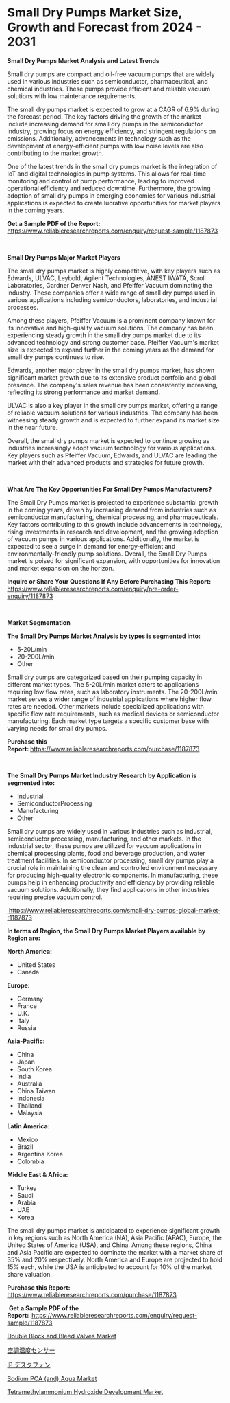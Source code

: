 <p><h1>Small Dry Pumps Market Size, Growth and Forecast from 2024 - 2031</h1></p><p><strong>Small Dry Pumps Market Analysis and Latest Trends</strong></p>
<p><p>Small dry pumps are compact and oil-free vacuum pumps that are widely used in various industries such as semiconductor, pharmaceutical, and chemical industries. These pumps provide efficient and reliable vacuum solutions with low maintenance requirements.</p><p>The small dry pumps market is expected to grow at a CAGR of 6.9% during the forecast period. The key factors driving the growth of the market include increasing demand for small dry pumps in the semiconductor industry, growing focus on energy efficiency, and stringent regulations on emissions. Additionally, advancements in technology such as the development of energy-efficient pumps with low noise levels are also contributing to the market growth.</p><p>One of the latest trends in the small dry pumps market is the integration of IoT and digital technologies in pump systems. This allows for real-time monitoring and control of pump performance, leading to improved operational efficiency and reduced downtime. Furthermore, the growing adoption of small dry pumps in emerging economies for various industrial applications is expected to create lucrative opportunities for market players in the coming years.</p></p>
<p><strong>Get a Sample PDF of the Report:&nbsp;</strong> <a href="https://www.reliableresearchreports.com/enquiry/request-sample/1187873">https://www.reliableresearchreports.com/enquiry/request-sample/1187873</a></p>
<p>&nbsp;</p>
<p><strong>Small Dry Pumps Major Market Players</strong></p>
<p><p>The small dry pumps market is highly competitive, with key players such as Edwards, ULVAC, Leybold, Agilent Technologies, ANEST IWATA, Scroll Laboratories, Gardner Denver Nash, and Pfeiffer Vacuum dominating the industry. These companies offer a wide range of small dry pumps used in various applications including semiconductors, laboratories, and industrial processes.</p><p>Among these players, Pfeiffer Vacuum is a prominent company known for its innovative and high-quality vacuum solutions. The company has been experiencing steady growth in the small dry pumps market due to its advanced technology and strong customer base. Pfeiffer Vacuum's market size is expected to expand further in the coming years as the demand for small dry pumps continues to rise.</p><p>Edwards, another major player in the small dry pumps market, has shown significant market growth due to its extensive product portfolio and global presence. The company's sales revenue has been consistently increasing, reflecting its strong performance and market demand.</p><p>ULVAC is also a key player in the small dry pumps market, offering a range of reliable vacuum solutions for various industries. The company has been witnessing steady growth and is expected to further expand its market size in the near future.</p><p>Overall, the small dry pumps market is expected to continue growing as industries increasingly adopt vacuum technology for various applications. Key players such as Pfeiffer Vacuum, Edwards, and ULVAC are leading the market with their advanced products and strategies for future growth.</p></p>
<p>&nbsp;</p>
<p><strong>What Are The Key Opportunities For Small Dry Pumps Manufacturers?</strong></p>
<p><p>The Small Dry Pumps market is projected to experience substantial growth in the coming years, driven by increasing demand from industries such as semiconductor manufacturing, chemical processing, and pharmaceuticals. Key factors contributing to this growth include advancements in technology, rising investments in research and development, and the growing adoption of vacuum pumps in various applications. Additionally, the market is expected to see a surge in demand for energy-efficient and environmentally-friendly pump solutions. Overall, the Small Dry Pumps market is poised for significant expansion, with opportunities for innovation and market expansion on the horizon.</p></p>
<p><strong>Inquire or Share Your Questions If Any Before Purchasing This Report:</strong> <a href="https://www.reliableresearchreports.com/enquiry/pre-order-enquiry/1187873">https://www.reliableresearchreports.com/enquiry/pre-order-enquiry/1187873</a></p>
<p>&nbsp;</p>
<p><strong>Market Segmentation</strong></p>
<p><strong>The Small Dry Pumps Market Analysis by types is segmented into:</strong></p>
<p><ul><li>5-20L/min</li><li>20-200L/min</li><li>Other</li></ul></p>
<p><p>Small dry pumps are categorized based on their pumping capacity in different market types. The 5-20L/min market caters to applications requiring low flow rates, such as laboratory instruments. The 20-200L/min market serves a wider range of industrial applications where higher flow rates are needed. Other markets include specialized applications with specific flow rate requirements, such as medical devices or semiconductor manufacturing. Each market type targets a specific customer base with varying needs for small dry pumps.</p></p>
<p><strong>Purchase this Report:&nbsp;</strong><a href="https://www.reliableresearchreports.com/purchase/1187873">https://www.reliableresearchreports.com/purchase/1187873</a></p>
<p>&nbsp;</p>
<p><strong>The Small Dry Pumps Market Industry Research by Application is segmented into:</strong></p>
<p><ul><li>Industrial</li><li>SemiconductorProcessing</li><li>Manufacturing</li><li>Other</li></ul></p>
<p><p>Small dry pumps are widely used in various industries such as industrial, semiconductor processing, manufacturing, and other markets. In the industrial sector, these pumps are utilized for vacuum applications in chemical processing plants, food and beverage production, and water treatment facilities. In semiconductor processing, small dry pumps play a crucial role in maintaining the clean and controlled environment necessary for producing high-quality electronic components. In manufacturing, these pumps help in enhancing productivity and efficiency by providing reliable vacuum solutions. Additionally, they find applications in other industries requiring precise vacuum control.</p></p>
<p><a href="https://www.reliableresearchreports.com/small-dry-pumps-global-market-r1187873">&nbsp;https://www.reliableresearchreports.com/small-dry-pumps-global-market-r1187873</a></p>
<p><strong>In terms of Region, the Small Dry Pumps Market Players available by Region are:</strong></p>
<p>
    <p> <strong> North America: </strong>
        <ul>
            <li>United States</li>
            <li>Canada</li>
        </ul>
        </p> 
    <p> <strong> Europe: </strong>
        <ul>
            <li>Germany</li>
            <li>France</li>
            <li>U.K.</li>
            <li>Italy</li>
            <li>Russia</li>
        </ul>
        </p> 
    <p> <strong> Asia-Pacific: </strong>
        <ul>
            <li>China</li>
            <li>Japan</li>
            <li>South Korea</li>
            <li>India</li>
            <li>Australia</li>
            <li>China Taiwan</li>
            <li>Indonesia</li>
            <li>Thailand</li>
            <li>Malaysia</li>
        </ul>
        </p> 
    <p> <strong> Latin America: </strong>
        <ul>
            <li>Mexico</li>
            <li>Brazil</li>
            <li>Argentina Korea</li>
            <li>Colombia</li>
        </ul>
        </p> 
    <p> <strong> Middle East & Africa: </strong>
        <ul>
            <li>Turkey</li>
            <li>Saudi</li>
            <li>Arabia</li>
            <li>UAE</li>
            <li>Korea</li>
        </ul>
    </p>
    </p>
<p><p>The small dry pumps market is anticipated to experience significant growth in key regions such as North America (NA), Asia Pacific (APAC), Europe, the United States of America (USA), and China. Among these regions, China and Asia Pacific are expected to dominate the market with a market share of 35% and 20% respectively. North America and Europe are projected to hold 15% each, while the USA is anticipated to account for 10% of the market share valuation.</p></p>
<p><strong>Purchase this Report: </strong><a href="https://www.reliableresearchreports.com/purchase/1187873">https://www.reliableresearchreports.com/purchase/1187873</a></p>
<p>&nbsp;<strong>Get a Sample PDF of the Report:&nbsp;&nbsp;</strong><a href="https://www.reliableresearchreports.com/enquiry/request-sample/1187873">https://www.reliableresearchreports.com/enquiry/request-sample/1187873</a></p>
<p><strong></strong></p>
<p><p><a href="https://github.com/johnbach50/Market-Research-Report-List-3/blob/main/double-block-and-bleed-valves-market.md">Double Block and Bleed Valves Market</a></p><p><a href="https://github.com/cbigkbh02719/Market-Research-Report-List-1/blob/main/453637035296.md">空調温度センサー</a></p><p><a href="https://github.com/ReganWisoky2023/Market-Research-Report-List-1/blob/main/646381635297.md">IP デスクフォン</a></p><p><a href="https://www.linkedin.com/pulse/sodium-pca-aqua-market-provides-detailed-segmentation-based-type-tzqwf?trackingId=39Nndv0UOZLDBf9rMciZuQ%3D%3D">Sodium PCA (and) Aqua Market</a></p><p><a href="https://www.linkedin.com/pulse/tetramethylammonium-hydroxide-development-market-size-share-dz2lf?trackingId=8j%2BsZu%2FsdwA%2BgJJOI6Qz6Q%3D%3D">Tetramethylammonium Hydroxide Development Market</a></p></p>